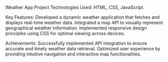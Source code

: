Weather App Project
Technologies Used: HTML, CSS, JavaScript.

Key Features:
Developed a dynamic weather application that fetches and displays real-time weather data.
Integrated a map API to visually represent geographical weather information.
Implemented responsive design principles using CSS for optimal viewing across devices.

Achievements:
Successfully implemented API integration to ensure accurate and timely weather data retrieval.
Optimized user experience by providing intuitive navigation and interactive map functionalities.
